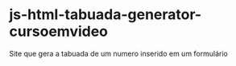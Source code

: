 # js-html-tabuada-generator-cursoemvideo
Site que gera a tabuada de um numero inserido em um formulário
